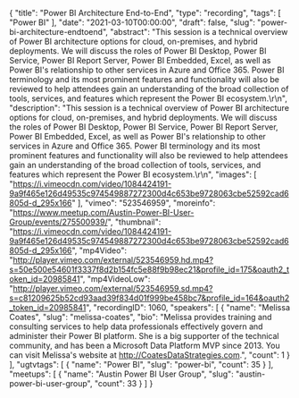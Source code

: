 {
  "title": "Power BI Architecture End-to-End",
  "type": "recording",
  "tags": [
    "Power BI"
  ],
  "date": "2021-03-10T00:00:00",
  "draft": false,
  "slug": "power-bi-architecture-endtoend",
  "abstract": "This session is a technical overview of Power BI architecture options for cloud, on-premises, and hybrid deployments. We will discuss the roles of Power BI Desktop, Power BI Service, Power BI Report Server, Power BI Embedded, Excel, as well as Power BI's relationship to other services in Azure and Office 365. Power BI terminology and its most prominent features and functionality will also be reviewed to help attendees gain an understanding of the broad collection of tools, services, and features which represent the Power BI ecosystem.\r\n",
  "description": "This session is a technical overview of Power BI architecture options for cloud, on-premises, and hybrid deployments. We will discuss the roles of Power BI Desktop, Power BI Service, Power BI Report Server, Power BI Embedded, Excel, as well as Power BI's relationship to other services in Azure and Office 365. Power BI terminology and its most prominent features and functionality will also be reviewed to help attendees gain an understanding of the broad collection of tools, services, and features which represent the Power BI ecosystem.\r\n",
  "images": [
    "https://i.vimeocdn.com/video/1084424191-9a9f465e126d49535c974549887272300d4c653be9728063cbe52592cad6805d-d_295x166"
  ],
  "vimeo": "523546959",
  "moreinfo": "https://www.meetup.com/Austin-Power-BI-User-Group/events/275500939/",
  "thumbnail": "https://i.vimeocdn.com/video/1084424191-9a9f465e126d49535c974549887272300d4c653be9728063cbe52592cad6805d-d_295x166",
  "mp4Video": "http://player.vimeo.com/external/523546959.hd.mp4?s=50e500e54601f3337f8d2b154fc5e88f9b98ec21&profile_id=175&oauth2_token_id=20985841",
  "mp4VideoLow": "http://player.vimeo.com/external/523546959.sd.mp4?s=c81209625b52cd93aad39f834d01f999be458bc7&profile_id=164&oauth2_token_id=20985841",
  "recordingID": 1060,
  "speakers": [
    {
      "name": "Melissa Coates",
      "slug": "melissa-coates",
      "bio": "Melissa provides training and consulting services to help data professionals effectively govern and administer their Power BI platform. She is a big supporter of the technical community, and has been a Microsoft Data Platform MVP since 2013. You can visit Melissa's website at http://CoatesDataStrategies.com.",
      "count": 1
    }
  ],
  "ugtvtags": [
    {
      "name": "Power BI",
      "slug": "power-bi",
      "count": 35
    }
  ],
  "meetups": [
    {
      "name": "Austin Power BI User Group",
      "slug": "austin-power-bi-user-group",
      "count": 33
    }
  ]
}